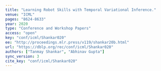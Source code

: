 ```yaml
---
title: "Learning Robot Skills with Temporal Variational Inference."
venue: "ICML"
pages: "8624-8633"
year: 2020
type: "Conference and Workshop Papers"
access: "open"
key: "conf/icml/Shankar020"
ee: "http://proceedings.mlr.press/v119/shankar20b.html"
url: "https://dblp.org/rec/conf/icml/Shankar020"
authors: ["Tanmay Shankar", "Abhinav Gupta"]
sync_version: 3
cite_key: "conf/icml/Shankar020"
---
```

